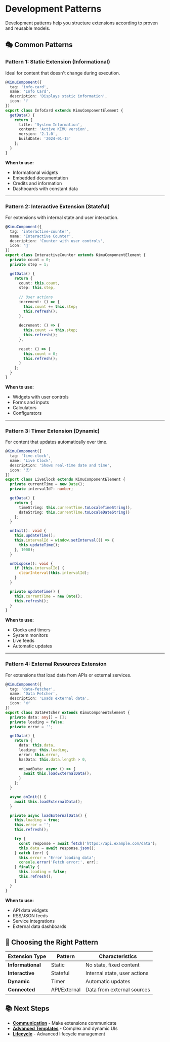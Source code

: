 # Development Patterns

Development patterns help you structure extensions according to proven and reusable models.

## 🎭 Common Patterns

### **Pattern 1: Static Extension (Informational)**

Ideal for content that doesn't change during execution.

```typescript
@KimuComponent({
  tag: 'info-card',
  name: 'Info Card',
  description: 'Displays static information',
  icon: 'ℹ️'
})
export class InfoCard extends KimuComponentElement {
  getData() {
    return {
      title: 'System Information',
      content: 'Active KIMU version',
      version: '2.1.0',
      buildDate: '2024-01-15'
    };
  }
}
```

**When to use:**
- Informational widgets
- Embedded documentation
- Credits and information
- Dashboards with constant data

---

### **Pattern 2: Interactive Extension (Stateful)**

For extensions with internal state and user interaction.

```typescript
@KimuComponent({
  tag: 'interactive-counter',
  name: 'Interactive Counter',
  description: 'Counter with user controls',
  icon: '🔢'
})
export class InteractiveCounter extends KimuComponentElement {
  private count = 0;
  private step = 1;

  getData() {
    return {
      count: this.count,
      step: this.step,
      
      // User actions
      increment: () => {
        this.count += this.step;
        this.refresh();
      },
      
      decrement: () => {
        this.count -= this.step;
        this.refresh();
      },
      
      reset: () => {
        this.count = 0;
        this.refresh();
      }
    };
  }
}
```

**When to use:**
- Widgets with user controls
- Forms and inputs
- Calculators
- Configurators

---

### **Pattern 3: Timer Extension (Dynamic)**

For content that updates automatically over time.

```typescript
@KimuComponent({
  tag: 'live-clock',
  name: 'Live Clock',
  description: 'Shows real-time date and time',
  icon: '🕐'
})
export class LiveClock extends KimuComponentElement {
  private currentTime = new Date();
  private intervalId?: number;

  getData() {
    return {
      timeString: this.currentTime.toLocaleTimeString(),
      dateString: this.currentTime.toLocaleDateString()
    };
  }

  onInit(): void {
    this.updateTime();
    this.intervalId = window.setInterval(() => {
      this.updateTime();
    }, 1000);
  }

  onDispose(): void {
    if (this.intervalId) {
      clearInterval(this.intervalId);
    }
  }

  private updateTime() {
    this.currentTime = new Date();
    this.refresh();
  }
}
```

**When to use:**
- Clocks and timers
- System monitors
- Live feeds
- Automatic updates

---

### **Pattern 4: External Resources Extension**

For extensions that load data from APIs or external services.

```typescript
@KimuComponent({
  tag: 'data-fetcher',
  name: 'Data Fetcher',
  description: 'Loads external data',
  icon: '🌐'
})
export class DataFetcher extends KimuComponentElement {
  private data: any[] = [];
  private loading = false;
  private error = '';

  getData() {
    return {
      data: this.data,
      loading: this.loading,
      error: this.error,
      hasData: this.data.length > 0,
      
      onLoadData: async () => {
        await this.loadExternalData();
      }
    };
  }

  async onInit() {
    await this.loadExternalData();
  }

  private async loadExternalData() {
    this.loading = true;
    this.error = '';
    this.refresh();

    try {
      const response = await fetch('https://api.example.com/data');
      this.data = await response.json();
    } catch (err) {
      this.error = 'Error loading data';
      console.error('Fetch error:', err);
    } finally {
      this.loading = false;
      this.refresh();
    }
  }
}
```

**When to use:**
- API data widgets
- RSS/JSON feeds
- Service integrations
- External data dashboards

## 🎯 Choosing the Right Pattern

| Extension Type | Pattern | Characteristics |
|----------------|---------|-----------------|
| **Informational** | Static | No state, fixed content |
| **Interactive** | Stateful | Internal state, user actions |
| **Dynamic** | Timer | Automatic updates |
| **Connected** | API/External | Data from external sources |

## 📚 Next Steps

- **[Communication](./communication.md)** - Make extensions communicate
- **[Advanced Templates](./templates.md)** - Complex and dynamic UIs
- **[Lifecycle](./lifecycle.md)** - Advanced lifecycle management
